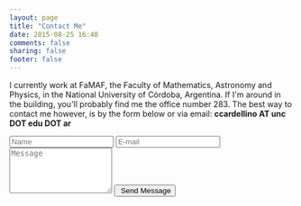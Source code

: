 ```yaml
---
layout: page
title: "Contact Me"
date: 2015-08-25 16:40
comments: false
sharing: false
footer: false
---
```


I currently work at FaMAF, the Faculty of Mathematics, Astronomy and Physics,
in the National University of Córdoba, Argentina. If I'm around in the
building, you'll probably find me the office number 283. The best way to
contact me however, is by the form below or via email: **ccardellino AT unc DOT
edu DOT ar**

<div class="signup">
  <form id="contact-form"
    action="//formspree.io/ccardellino@famaf.unc.edu.ar" role="form"
    method="post">
    <input name="name" placeholder="Name" type="text" class="form-control">
    <input name="_replyto" type="email" placeholder="E-mail"
    class="form-control">
    <textarea name="body" placeholder="Message" rows="5"
    class="form-control" rows="5"></textarea>
    <button id="send-button" type="submit" class="btn">
      <i class="fa fa-envelope-o"></i>&nbsp;Send
    Message</button>
  </form>
</div>
